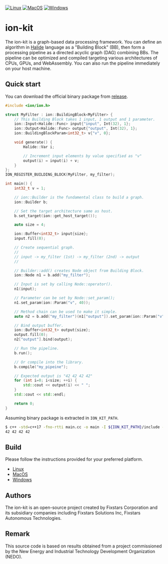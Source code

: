 [![Linux](https://github.com/fixstars/ion-kit/workflows/Linux/badge.svg)](https://github.com/fixstars/ion-kit/actions?query=workflow%3ALinux)
[![MacOS](https://github.com/fixstars/ion-kit/workflows/MacOS/badge.svg)](https://github.com/fixstars/ion-kit/actions?query=workflow%3AMacOS)
[![Windows](https://github.com/fixstars/ion-kit/workflows/Windows/badge.svg)](https://github.com/fixstars/ion-kit/actions?query=workflow%3AWindows)

# ion-kit
The ion-kit is a graph-based data processing framework.
You can define an algorithm in [Halide](https://halide-lang.org/) language as a "Building Block" (BB), then form a processing pipeline as a directed acyclic graph (DAG) combining BBs.
The pipeline can be optimized and compiled targeting various architectures of CPUs, GPUs, and WebAssembly.
You can also run the pipeline immediately on your host machine.

## Quick start

You can download the official binary package from [release](https://github.com/fixstars/ion-kit/releases).

```c++
#include <ion/ion.h>

struct MyFilter : ion::BuildingBlock<MyFilter> {
    // This Building Block takes 1 input, 1 output and 1 parameter.
    ion::Input<Halide::Func> input{"input", Int(32), 1};
    ion::Output<Halide::Func> output{"output", Int(32), 1};
    ion::BuildingBlockParam<int32_t> v{"v", 0};

    void generate() {
        Halide::Var i;

        // Increment input elements by value specified as "v"
        output(i) = input(i) + v;
    }
};
ION_REGISTER_BUILDING_BLOCK(MyFilter, my_filter);

int main() {
    int32_t v = 1;

    // ion::Builder is the fundamental class to build a graph.
    ion::Builder b;

    // Set the target architecture same as host.
    b.set_target(ion::get_host_target());

    auto size = 4;

    ion::Buffer<int32_t> input{size};
    input.fill(0);

    // Create sequential graph.
    //
    // input -> my_filter (1st) -> my_filter (2nd) -> output
    //

    // Builder::add() creates Node object from Building Block.
    ion::Node n1 = b.add("my_filter");

    // Input is set by calling Node::operator().
    n1(input);

    // Parameter can be set by Node::set_param();
    n1.set_param(ion::Param("v", 40));

    // Method chain can be used to make it simple.
    auto n2 = b.add("my_filter")(n1["output"]).set_param(ion::Param("v", 2));

    // Bind output buffer.
    ion::Buffer<int32_t> output{size};
    output.fill(0);
    n2["output"].bind(output);

    // Run the pipeline.
    b.run();

    // Or compile into the library.
    b.compile("my_pipeine");

    // Expected output is "42 42 42 42"
    for (int i=0; i<size; ++i) {
        std::cout << output(i) << " ";
    }
    std::cout << std::endl;

    return 0;
}
```
Assuming binary package is extracted in `ION_KIT_PATH`.

```bash
$ c++ -std=c++17 -fno-rtti main.cc -o main -I ${ION_KIT_PATH}/include -L ${ION_KIT_PATH}/lib -lion-core -lHalide && LD_LIBRARY_PATH=${ION_KIT_PATH}/lib ./main
42 42 42 42
```

## Build
Please follow the instructions provided for your preferred platform.
* [Linux](BUILD-Linux.md)
* [MacOS](BUILD-MacOS.md)
* [Windows](BUILD-Windows.md)

## Authors
The ion-kit is an open-source project created by Fixstars Corporation and its subsidiary companies including Fixstars Solutions Inc, Fixstars Autonomous Technologies.

## Remark
This source code is based on results obtained from a project commissioned by the New Energy and Industrial Technology Development Organization (NEDO).
